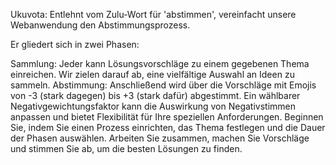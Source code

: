 Ukuvota: Entlehnt vom Zulu-Wort für 'abstimmen', vereinfacht unsere Webanwendung den Abstimmungsprozess.

Er gliedert sich in zwei Phasen:

Sammlung: Jeder kann Lösungsvorschläge zu einem gegebenen Thema einreichen. Wir zielen darauf ab, eine vielfältige Auswahl an Ideen zu sammeln.
Abstimmung: Anschließend wird über die Vorschläge mit Emojis von -3 (stark dagegen) bis +3 (stark dafür) abgestimmt. Ein wählbarer Negativgewichtungsfaktor kann die Auswirkung von Negativstimmen anpassen und bietet Flexibilität für Ihre speziellen Anforderungen.
Beginnen Sie, indem Sie einen Prozess einrichten, das Thema festlegen und die Dauer der Phasen auswählen. Arbeiten Sie zusammen, machen Sie Vorschläge und stimmen Sie ab, um die besten Lösungen zu finden.